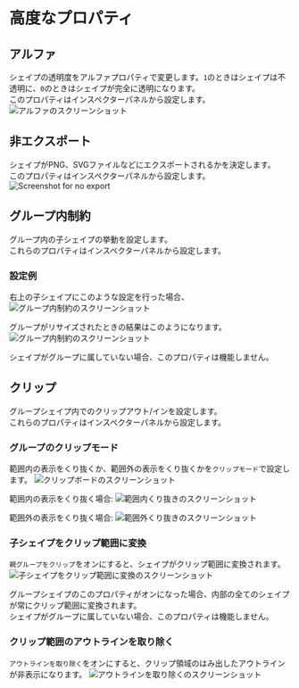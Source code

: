 # 高度なプロパティ

## アルファ
シェイプの透明度をアルファプロパティで変更します。`1`のときはシェイプは不透明に、`0`のときはシェイプが完全に透明になります。  
このプロパティはインスペクターパネルから設定します。
![アルファのスクリーンショット](/assets/shape-property-alpha.png)

## 非エクスポート
シェイプがPNG、SVGファイルなどにエクスポートされるかを決定します。  
このプロパティはインスペクターパネルから設定します。
![Screenshot for no export](/assets/vn-noexport.png)

## グループ内制約
グループ内の子シェイプの挙動を設定します。  
これらのプロパティはインスペクターパネルから設定します。

### 設定例
右上の子シェイプにこのような設定を行った場合、
![グループ内制約のスクリーンショット](/assets/shape-property-group-con-tr.png)

グループがリサイズされたときの結果はこのようになります。
![グループ内制約のスクリーンショット](/assets/shape-property-group-con-tr-resized.png)

シェイプがグループに属していない場合、このプロパティは機能しません。

## クリップ
グループシェイプ内でのクリップアウト/インを設定します。  
これらのプロパティはインスペクターパネルから設定します。

### グループのクリップモード
範囲内の表示をくり抜くか、範囲外の表示をくり抜くかを`クリップモード`で設定します。
![クリップボードのスクリーンショット](/assets/shape-property-clip-mode.png)

範囲内の表示をくり抜く場合:
![範囲内くり抜きのスクリーンショット](/assets/shape-property-clip-mode-out.png)

範囲外の表示をくり抜く場合:
![範囲外くり抜きのスクリーンショット](/assets/shape-property-clip-mode-in.png)

### 子シェイプをクリップ範囲に変換
`親グループをクリップ`をオンにすると、シェイプがクリップ範囲に変換されます。
![子シェイプをクリップ範囲に変換のスクリーンショット](/assets/shape-property-clip-on.png)

グループシェイプのこのプロパティがオンになった場合、内部の全てのシェイプが常にクリップ範囲に変換されます。  
シェイプがグループに属していない場合、このプロパティは機能しません。

### クリップ範囲のアウトラインを取り除く
`アウトラインを取り除く`をオンにすると、クリップ領域のはみ出したアウトラインが非表示になります。
![アウトラインを取り除くのスクリーンショット](/assets/shape-property-clip-crop-outline.png)
